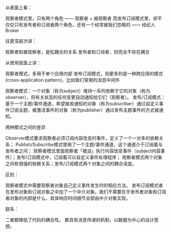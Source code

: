 <!-- https://juejin.cn/post/6844904018964119566 -->
从表面上看：

观察者模式里，只有两个角色 —— 观察者 + 被观察者
而发布订阅模式里，却不仅仅只有发布者和订阅者两个角色，还有一个经常被我们忽略的 —— 经纪人Broker

往更深层次讲：

观察者和被观察者，是松耦合的关系
发布者和订阅者，则完全不存在耦合

从使用层面上讲：

观察者模式，多用于单个应用内部
发布订阅模式，则更多的是一种跨应用的模式(cross-application pattern)，比如我们常用的消息中间件

<!-- https://juejin.cn/post/6844903733738864654 -->

观察者模式：一个对象（称为subject）维持一系列依赖于它的对象（称为observer），将有关状态的任何变更自动通知给它们（观察者）。
发布/订阅模式：基于一个主题/事件通道，希望接收通知的对象（称为subscriber）通过自定义事件订阅主题，被激活事件的对象（称为publisher）通过发布主题事件的方式被通知。


两种模式之间的差异

Observer模式要求观察者必须订阅内容改变的事件，定义了一个一对多的依赖关系；
Publish/Subscribe模式使用了一个主题/事件通道，这个通道介于订阅着与发布者之间；
观察者模式里面观察者「被迫」执行内容改变事件（subject内容事件）；发布/订阅模式中，订阅着可以自定义事件处理程序；
观察者模式两个对象之间有很强的依赖关系；发布/订阅模式两个对象之间的耦合读底。

<!-- https://juejin.cn/post/6844903603107266567 -->


区别：

观察者模式中需要观察者对象自己定义事件发生时的相应方法。
发布订阅模式者在发布对象和订阅对象之中加了一个中介对象。我们不需要在乎发布者对象和订阅者对象的内部是什么，具体响应时间细节全部由中介对象实现。

联系：

二者都降低了代码的耦合性。
都具有消息传递的机制，以数据为中心的设计思想。
<!-- https://juejin.cn/post/6844903832443584525 -->